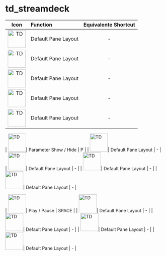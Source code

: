 # td_streamdeck

| Icon        | Function           | Equivalente Shortcut  |
| :-------------: |:-------------| :-----:|
| <img alt='TD' width='57' src='https://github.com/takaf51/td_streamdeck/blob/main/Icons/TD_Logo.png'/>| Default Pane Layout  | - |
| <img alt='TD' width='57' src='https://github.com/takaf51/td_streamdeck/blob/main/Icons/3Ddev.png'/>| Default Pane Layout  | - |
| <img alt='TD' width='57' src='https://github.com/takaf51/td_streamdeck/blob/main/Icons/PythonDev.png'/>| Default Pane Layout  | - |
| <img alt='TD' width='57' src='https://github.com/takaf51/td_streamdeck/blob/main/Icons/3D.png'/>| Default Pane Layout  | - |
| <img alt='TD' width='57' src='https://github.com/takaf51/td_streamdeck/blob/main/Icons/TD_Logo.png'/>| Default Pane Layout  | - |

| <img alt='TD' width='57' src='https://github.com/takaf51/td_streamdeck/blob/main/Icons/parameter.png'/>| Parameter Show / Hide | P |
| <img alt='TD' width='57' src='https://github.com/takaf51/td_streamdeck/blob/main/Icons/Preview.png'/>| Default Pane Layout  | - |
| <img alt='TD' width='57' src='https://github.com/takaf51/td_streamdeck/blob/main/Icons/View.png'/>| Default Pane Layout  | - |
| <img alt='TD' width='57' src='https://github.com/takaf51/td_streamdeck/blob/main/Icons/Null.png'/>| Default Pane Layout  | - |
| <img alt='TD' width='57' src='https://github.com/takaf51/td_streamdeck/blob/main/Icons/BS.png'/>| Default Pane Layout  | - |

| <img alt='TD' width='57' src='https://github.com/takaf51/td_streamdeck/blob/main/Icons/PlayPause.png'/>| Play / Pause  | SPACE |
| <img alt='TD' width='57' src='https://github.com/takaf51/td_streamdeck/blob/main/Icons/Home.png'/>| Default Pane Layout  | - |
| <img alt='TD' width='57' src='https://github.com/takaf51/td_streamdeck/blob/main/Icons/Bypass.png'/>| Default Pane Layout  | - |
| <img alt='TD' width='57' src='https://github.com/takaf51/td_streamdeck/blob/main/Icons/TD_Logo.png'/>| Default Pane Layout  | - |
| <img alt='TD' width='57' src='https://github.com/takaf51/td_streamdeck/blob/main/Icons/CreateNewOperator.png'/>| Default Pane Layout  | - |
